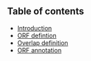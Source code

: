 ## Table of contents

* [Introduction](introduction.md)
* [ORF defintion](orf_def.md)
* [Overlap definition](overlap.md)
* [ORF annotation](annotation.md)